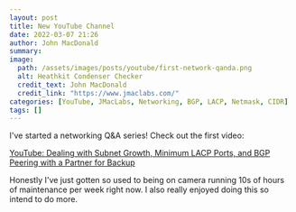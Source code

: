 ```yaml
---
layout: post
title: New YouTube Channel
date: 2022-03-07 21:26
author: John MacDonald
summary: 
image:
  path: /assets/images/posts/youtube/first-network-qanda.png
  alt: Heathkit Condenser Checker
  credit_text: John MacDonald
  credit_link: "https://www.jmaclabs.com/"
categories: [YouTube, JMacLabs, Networking, BGP, LACP, Netmask, CIDR]
tags: []
---
```

I've started a networking Q&A series! Check out the first video:

[YouTube: Dealing with Subnet Growth, Minimum LACP Ports, and BGP Peering with a Partner for Backup](https://youtu.be/dgR8xHiTW1Q)

<!--more-->

Honestly I've just gotten so used to being on camera running 10s of hours of maintenance per week right now. I also really enjoyed doing this so intend to do more.